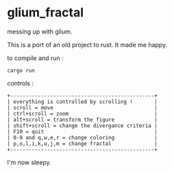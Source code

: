 # glium_fractal
messing up with glium.

This is a port of an old project to rust. It made me happy.

to compile and run :
```
cargo run
```

controls : 
```
+-----------------------------------------------+
| everything is controlled by scrolling !       |
| scroll = move                                 |
| ctrl+scroll = zoom                            |
| alt+scroll = transform the figure             |
| shift+scroll = change the divergance criteria |
| F10 = quit                                    |
| 0-9 and q,w,e,r = change coloring             |
| p,o,l,i,k,u,j,m = change fractal              |
+-----------------------------------------------+
```

I'm now sleepy.
